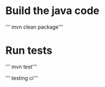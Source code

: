 # Build the java code 
  ''' mvn clean package'''

# Run tests 
   ''' mvn test'''

   ''' testing ci'''